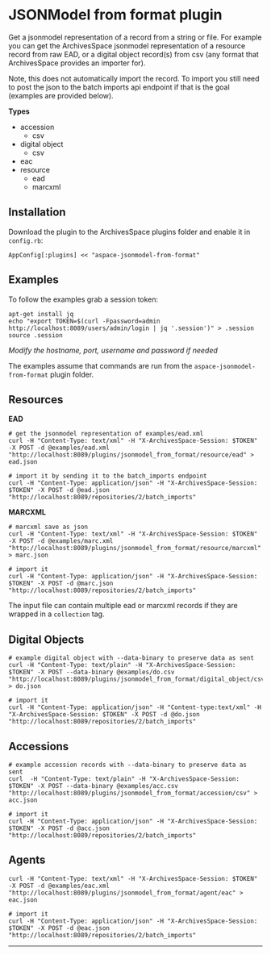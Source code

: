 JSONModel from format plugin
==================

Get a jsonmodel representation of a record from a string or file. For example you can get the ArchivesSpace jsonmodel representation of a resource record from raw EAD, or a digital object record(s) from csv (any format that ArchivesSpace provides an importer for).

Note, this does not automatically import the record. To import you still need to post the json to the batch imports api endpoint if that is the goal (examples are provided below).

**Types**

- accession
  - csv
- digital object
  - csv
- eac
- resource
  - ead
  - marcxml

Installation
------------

Download the plugin to the ArchivesSpace plugins folder and enable it in `config.rb`:

```
AppConfig[:plugins] << "aspace-jsonmodel-from-format"
```

Examples
--------

To follow the examples grab a session token:

```
apt-get install jq
echo "export TOKEN=$(curl -Fpassword=admin http://localhost:8089/users/admin/login | jq '.session')" > .session
source .session
```

_Modify the hostname, port, username and password if needed_

The examples assume that commands are run from the `aspace-jsonmodel-from-format` plugin folder.

Resources
---------

**EAD**

```
# get the jsonmodel representation of examples/ead.xml
curl -H "Content-Type: text/xml" -H "X-ArchivesSpace-Session: $TOKEN" -X POST -d @examples/ead.xml "http://localhost:8089/plugins/jsonmodel_from_format/resource/ead" > ead.json

# import it by sending it to the batch_imports endpoint
curl -H "Content-Type: application/json" -H "X-ArchivesSpace-Session: $TOKEN" -X POST -d @ead.json "http://localhost:8089/repositories/2/batch_imports"
```

**MARCXML**

```
# marcxml save as json
curl -H "Content-Type: text/xml" -H "X-ArchivesSpace-Session: $TOKEN" -X POST -d @examples/marc.xml "http://localhost:8089/plugins/jsonmodel_from_format/resource/marcxml" > marc.json

# import it
curl -H "Content-Type: application/json" -H "X-ArchivesSpace-Session: $TOKEN" -X POST -d @marc.json "http://localhost:8089/repositories/2/batch_imports"
```

The input file can contain multiple ead or marcxml records if they are wrapped in a `collection` tag.

Digital Objects
---------------

```
# example digital object with --data-binary to preserve data as sent
curl -H "Content-Type: text/plain" -H "X-ArchivesSpace-Session: $TOKEN" -X POST --data-binary @examples/do.csv "http://localhost:8089/plugins/jsonmodel_from_format/digital_object/csv" > do.json

# import it
curl -H "Content-Type: application/json" -H "Content-type:text/xml" -H "X-ArchivesSpace-Session: $TOKEN" -X POST -d @do.json "http://localhost:8089/repositories/2/batch_imports"
```

Accessions
----------

```
# example accession records with --data-binary to preserve data as sent
curl  -H "Content-Type: text/plain" -H "X-ArchivesSpace-Session: $TOKEN" -X POST --data-binary @examples/acc.csv "http://localhost:8089/plugins/jsonmodel_from_format/accession/csv" > acc.json

# import it
curl -H "Content-Type: application/json" -H "X-ArchivesSpace-Session: $TOKEN" -X POST -d @acc.json "http://localhost:8089/repositories/2/batch_imports"
```

Agents
------

```
curl -H "Content-Type: text/xml" -H "X-ArchivesSpace-Session: $TOKEN" -X POST -d @examples/eac.xml "http://localhost:8089/plugins/jsonmodel_from_format/agent/eac" > eac.json

# import it
curl -H "Content-Type: application/json" -H "X-ArchivesSpace-Session: $TOKEN" -X POST -d @eac.json "http://localhost:8089/repositories/2/batch_imports"
```

---
